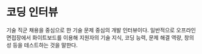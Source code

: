 # 코딩 인터뷰
기술 직군 채용을 중심으로 한 기술 문제 중심의 개발 인터뷰이다.
일반적으로 오프라인 면접장에서 화이트보드를 이용해 지원자의 기술 지식, 코딩 능력, 문제 해결 역량, 창의성 등을 테스트하는 것을 말한다.

